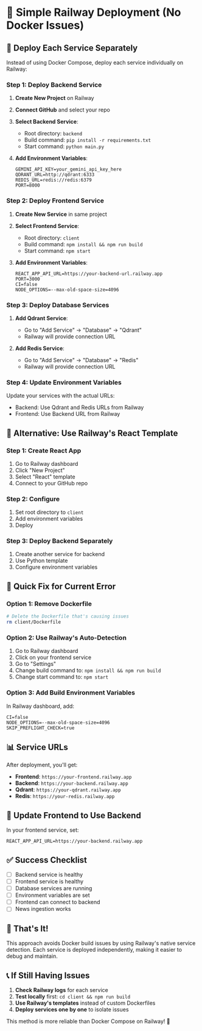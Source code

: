 # 🚀 Simple Railway Deployment (No Docker Issues)

## 🎯 Deploy Each Service Separately

Instead of using Docker Compose, deploy each service individually on Railway:

### Step 1: Deploy Backend Service

1. **Create New Project** on Railway
2. **Connect GitHub** and select your repo
3. **Select Backend Service**:
   - Root directory: `backend`
   - Build command: `pip install -r requirements.txt`
   - Start command: `python main.py`

4. **Add Environment Variables**:
   ```
   GEMINI_API_KEY=your_gemini_api_key_here
   QDRANT_URL=http://qdrant:6333
   REDIS_URL=redis://redis:6379
   PORT=8000
   ```

### Step 2: Deploy Frontend Service

1. **Create New Service** in same project
2. **Select Frontend Service**:
   - Root directory: `client`
   - Build command: `npm install && npm run build`
   - Start command: `npm start`

3. **Add Environment Variables**:
   ```
   REACT_APP_API_URL=https://your-backend-url.railway.app
   PORT=3000
   CI=false
   NODE_OPTIONS=--max-old-space-size=4096
   ```

### Step 3: Deploy Database Services

1. **Add Qdrant Service**:
   - Go to "Add Service" → "Database" → "Qdrant"
   - Railway will provide connection URL

2. **Add Redis Service**:
   - Go to "Add Service" → "Database" → "Redis"
   - Railway will provide connection URL

### Step 4: Update Environment Variables

Update your services with the actual URLs:
- Backend: Use Qdrant and Redis URLs from Railway
- Frontend: Use Backend URL from Railway

## 🔧 Alternative: Use Railway's React Template

### Step 1: Create React App
1. Go to Railway dashboard
2. Click "New Project"
3. Select "React" template
4. Connect to your GitHub repo

### Step 2: Configure
1. Set root directory to `client`
2. Add environment variables
3. Deploy

### Step 3: Deploy Backend Separately
1. Create another service for backend
2. Use Python template
3. Configure environment variables

## 🚀 Quick Fix for Current Error

### Option 1: Remove Dockerfile
```bash
# Delete the Dockerfile that's causing issues
rm client/Dockerfile
```

### Option 2: Use Railway's Auto-Detection
1. Go to Railway dashboard
2. Click on your frontend service
3. Go to "Settings"
4. Change build command to: `npm install && npm run build`
5. Change start command to: `npm start`

### Option 3: Add Build Environment Variables
In Railway dashboard, add:
```
CI=false
NODE_OPTIONS=--max-old-space-size=4096
SKIP_PREFLIGHT_CHECK=true
```

## 📊 Service URLs

After deployment, you'll get:
- **Frontend**: `https://your-frontend.railway.app`
- **Backend**: `https://your-backend.railway.app`
- **Qdrant**: `https://your-qdrant.railway.app`
- **Redis**: `https://your-redis.railway.app`

## 🔄 Update Frontend to Use Backend

In your frontend service, set:
```
REACT_APP_API_URL=https://your-backend.railway.app
```

## ✅ Success Checklist

- [ ] Backend service is healthy
- [ ] Frontend service is healthy
- [ ] Database services are running
- [ ] Environment variables are set
- [ ] Frontend can connect to backend
- [ ] News ingestion works

## 🎉 That's It!

This approach avoids Docker build issues by using Railway's native service detection. Each service is deployed independently, making it easier to debug and maintain.

## 📞 If Still Having Issues

1. **Check Railway logs** for each service
2. **Test locally** first: `cd client && npm run build`
3. **Use Railway's templates** instead of custom Dockerfiles
4. **Deploy services one by one** to isolate issues

This method is more reliable than Docker Compose on Railway! 🚀
